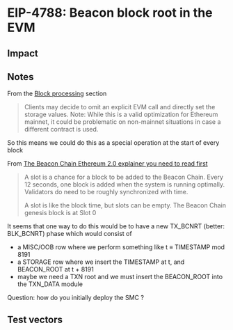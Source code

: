 # EIP-4788: Beacon block root in the EVM

## Impact

## Notes

From the [Block processing](https://eips.ethereum.org/EIPS/eip-4788#block-processing) section

> Clients may decide to omit an explicit EVM call and directly set the storage values. Note: While this is a valid optimization for Ethereum mainnet, it could be problematic on non-mainnet situations in case a different contract is used.

So this means we could do this as a special operation at the start of every block

From [The Beacon Chain Ethereum 2.0 explainer you need to read first](https://ethos.dev/beacon-chain#:~:text=Slots%20and%20Epochs,is%2032%20slots%3A%206.4%20minutes.)

> A slot is a chance for a block to be added to the Beacon Chain. Every 12 seconds, one block is added when the system is running optimally. Validators do need to be roughly synchronized with time.
>
> A slot is like the block time, but slots can be empty. The Beacon Chain genesis block is at Slot 0

It seems that one way to do this would be to have a new TX_BCNRT (better: BLK_BCNRT) phase which would consist of
- a MISC/OOB row where we perform something like t ≡ TIMESTAMP mod 8191
- a STORAGE row where we insert the TIMESTAMP at t, and BEACON_ROOT at t + 8191
- maybe we need a TXN root and we must insert the BEACON_ROOT into the TXN_DATA module

Question: how do you initially deploy the SMC ?

## Test vectors

